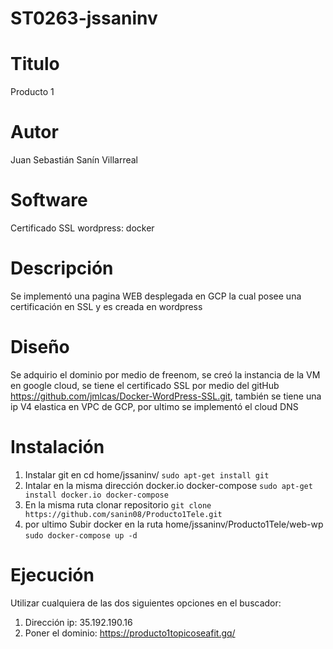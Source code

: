 # ST0263-jssaninv

# Titulo
Producto 1

# Autor
Juan Sebastián Sanín Villarreal

# Software
Certificado SSL wordpress: docker

# Descripción
Se implementó una pagina WEB desplegada en GCP la cual posee una certificación en SSL y es creada en wordpress

# Diseño
Se adquirio el dominio por medio de freenom, se creó la instancia de la VM en google cloud, se tiene el certificado SSL por medio del gitHub https://github.com/jmlcas/Docker-WordPress-SSL.git, también se tiene una ip V4 elastica en VPC de GCP, por ultimo se implementó el cloud DNS

# Instalación
1) Instalar git en cd home/jssaninv/ `sudo apt-get install git`
2) Intalar en la misma dirección docker.io docker-compose `sudo apt-get install docker.io docker-compose`
3) En la misma ruta clonar repositorio `git clone https://github.com/sanin08/Producto1Tele.git`
4) por ultimo Subir docker en la ruta home/jssaninv/Producto1Tele/web-wp `sudo docker-compose up -d`
# Ejecución
Utilizar cualquiera de las dos siguientes opciones en el buscador:
1) Dirección ip: 35.192.190.16
2) Poner el dominio: https://producto1topicoseafit.gq/
